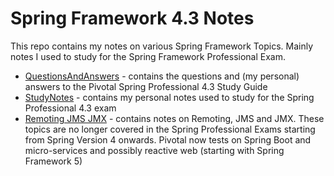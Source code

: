 Spring Framework 4.3 Notes
===============================
This repo contains my notes on various Spring Framework Topics. Mainly notes I used to study for the Spring Framework
Professional Exam.

* [QuestionsAndAnswers](QuestionsAndAnswers.md) - contains the questions and (my personal) answers to the Pivotal 
Spring Professional 4.3 Study Guide
* [StudyNotes](StudyNotes.md) - contains my personal notes used to study for the Spring Professional 4.3 exam
* [Remoting JMS JMX](Remoting_JMS_JMX.md) - contains notes on Remoting, JMS and JMX. These topics are no longer covered
in the Spring Professional Exams starting from Spring Version 4 onwards. Pivotal now tests on Spring Boot and 
micro-services and possibly reactive web (starting with Spring Framework 5)